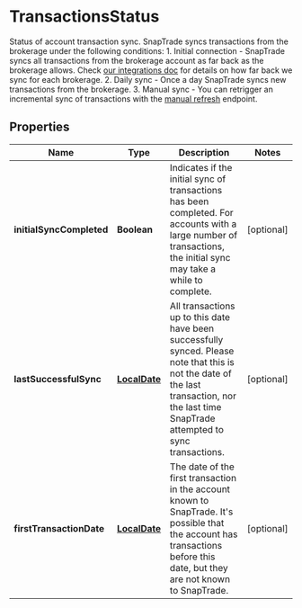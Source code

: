 

# TransactionsStatus

Status of account transaction sync. SnapTrade syncs transactions from the brokerage under the following conditions: 1. Initial connection - SnapTrade syncs all transactions from the brokerage account as far back as the brokerage allows. Check [our integrations doc](https://snaptrade.notion.site/66793431ad0b416489eaabaf248d0afb?v=6fab8012ade6441fa0c6d9af9c55ce3a) for details on how far back we sync for each brokerage. 2. Daily sync - Once a day SnapTrade syncs new transactions from the brokerage. 3. Manual sync - You can retrigger an incremental sync of transactions with the [manual refresh](/reference/Connections/Connections_refreshBrokerageAuthorization) endpoint. 

## Properties

| Name | Type | Description | Notes |
|------------ | ------------- | ------------- | -------------|
|**initialSyncCompleted** | **Boolean** | Indicates if the initial sync of transactions has been completed. For accounts with a large number of transactions, the initial sync may take a while to complete. |  [optional] |
|**lastSuccessfulSync** | [**LocalDate**](LocalDate.md) | All transactions up to this date have been successfully synced. Please note that this is not the date of the last transaction, nor the last time SnapTrade attempted to sync transactions. |  [optional] |
|**firstTransactionDate** | [**LocalDate**](LocalDate.md) | The date of the first transaction in the account known to SnapTrade. It&#39;s possible that the account has transactions before this date, but they are not known to SnapTrade. |  [optional] |



